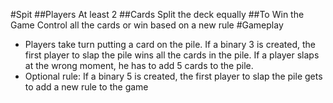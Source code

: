 #Spit
##Players
At least 2
##Cards
Split the deck equally
##To Win the Game
Control all the cards or win based on a new rule
#Gameplay
* Players take turn putting a card on the pile. If a binary 3 is created, the first player to slap the pile wins all the cards in the pile. If a player slaps at the wrong moment, he has to add 5 cards to the pile.
* Optional rule: If a binary 5 is created, the first player to slap the pile gets to add a new rule to the game
